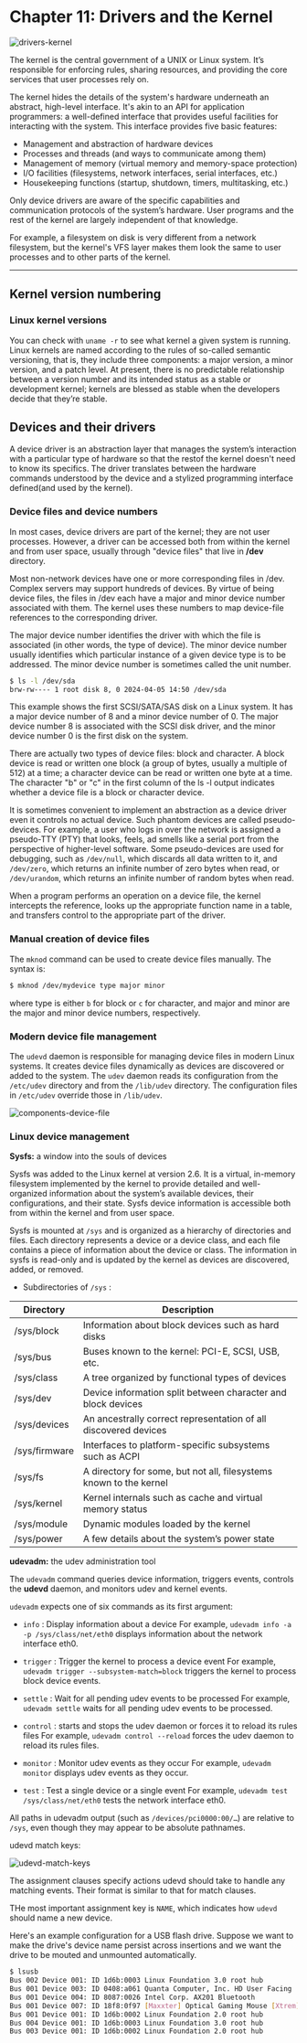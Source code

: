 # Chapter 11: Drivers and the Kernel

![drivers-kernel](https://www.researchgate.net/publication/301370659/figure/fig1/AS:356133665161219@1461920290608/Device-drivers-in-the-Linux-kernel.png)

The kernel is the central government of a UNIX or Linux system. It’s responsible for enforcing rules, sharing resources, and providing the core services that user processes rely on.

The kernel hides the details of the system's hardware underneath an abstract, high-level interface. It's akin to an API for application programmers: a well-defined interface that provides useful facilities for interacting with the system. This interface provides five basic features:

- Management and abstraction of hardware devices
- Processes and threads (and ways to communicate among them)
- Management of memory (virtual memory and memory-space protection)
- I/O facilities (filesystems, network interfaces, serial interfaces, etc.)
- Housekeeping functions (startup, shutdown, timers, multitasking, etc.)

Only device drivers are aware of the specific capabilities and communication protocols of the system’s hardware. User programs and the rest of the kernel are largely independent of that knowledge.

For example, a filesystem on disk is very different from a network filesystem, but the kernel's VFS layer makes them look the same to user processes and to other parts of the kernel.

---

## Kernel version numbering

### Linux kernel versions

You can check with `uname -r` to see what kernel a given system is running.
Linux kernels are named according to the rules of so-called semantic versioning, that is, they include three components: a major version, a minor version, and a patch level. At present, there is no predictable relationship between a version number and its intended status as a stable or development kernel; kernels are blessed as stable when the developers decide that they’re stable.

## Devices and their drivers

A device driver is an abstraction layer that manages the system’s interaction with a particular type of hardware so that the restof the kernel doesn't need to know its specifics. The driver translates between the hardware commands understood by the device and a stylized programming interface defined(and used by the kernel).

### Device files and device numbers

In most cases, device drivers are part of the kernel; they are not user processes. However, a driver can be accessed both from within the kernel and from user space, usually through "device files" that live in **/dev** directory.

Most non-network devices have one or more corresponding files in /dev. Complex servers may support hundreds of devices. By virtue of being device files, the files in /dev each have a major and minor device number associated with them. The kernel uses these numbers to map device-file references to the corresponding driver.

The major device number identifies the driver with which the file is associated (in other words, the type of device). The minor device number usually identifies which particular instance of a given device type is to be addressed. The minor device number is sometimes called the unit number.

```bash
$ ls -l /dev/sda
brw-rw---- 1 root disk 8, 0 2024-04-05 14:50 /dev/sda
```

This example shows the first SCSI/SATA/SAS disk on a Linux system. It has a major device number of 8 and a minor device number of 0. The major device number 8 is associated with the SCSI disk driver, and the minor device number 0 is the first disk on the system.

There are actually two types of device files: block and character. A block device is read or written one block (a group of bytes, usually a multiple of 512) at a time; a character device can be read or written one byte at a time. The character "b" or "c" in the first column of the ls -l output indicates whether a device file is a block or character device.

It is sometimes convenient to implement an abstraction as a device driver even it controls no actual device. Such phantom devices are called pseudo-devices. For example, a user who logs in over the network is assigned a pseudo-TTY (PTY) that looks, feels, ad smells like a serial port from the perspective of higher-level software. Some pseudo-devices are used for debugging, such as `/dev/null`, which discards all data written to it, and `/dev/zero`, which returns an infinite number of zero bytes when read, or `/dev/urandom`, which returns an infinite number of random bytes when read.

When a program performs an operation on a device file, the kernel intercepts the reference, looks up the appropriate function name in a table, and transfers control to the appropriate part of the driver.

### Manual creation of device files

The `mknod` command can be used to create device files manually. The syntax is:

```bash
$ mknod /dev/mydevice type major minor
```

where type is either `b` for block or `c` for character, and major and minor are the major and minor device numbers, respectively.

### Modern device file management

The `udevd` daemon is responsible for managing device files in modern Linux systems. It creates device files dynamically as devices are discovered or added to the system. The `udev` daemon reads its configuration from the `/etc/udev` directory and from the `/lib/udev` directory. The configuration files in `/etc/udev` override those in `/lib/udev`.

![components-device-file](./data/components-device-file.png)

### Linux device management

**Sysfs:** a window into the souls of devices

Sysfs was added to the Linux kernel at version 2.6. It is a virtual, in-memory filesystem implemented by the kernel to provide detailed and well-organized information about the system’s available devices, their configurations, and their state. Sysfs device information is accessible both from within the kernel and from user space.

Sysfs is mounted at `/sys` and is organized as a hierarchy of directories and files. Each directory represents a device or a device class, and each file contains a piece of information about the device or class. The information in sysfs is read-only and is updated by the kernel as devices are discovered, added, or removed.

- Subdirectories of `/sys` :

| Directory     | Description                                                        |
| ------------- | ------------------------------------------------------------------ |
| /sys/block    | Information about block devices such as hard disks                 |
| /sys/bus      | Buses known to the kernel: PCI-E, SCSI, USB, etc.                  |
| /sys/class    | A tree organized by functional types of devices                    |
| /sys/dev      | Device information split between character and block devices       |
| /sys/devices  | An ancestrally correct representation of all discovered devices    |
| /sys/firmware | Interfaces to platform-specific subsystems such as ACPI            |
| /sys/fs       | A directory for some, but not all, filesystems known to the kernel |
| /sys/kernel   | Kernel internals such as cache and virtual memory status           |
| /sys/module   | Dynamic modules loaded by the kernel                               |
| /sys/power    | A few details about the system’s power state                       |


**udevadm:** the udev administration tool

The `udevadm` command queries device information, triggers events, controls the **udevd** daemon, and monitors udev and kernel events. 

`udevadm` expects one of six commands as its first argument:

- `info` : Display information about a device
For example, `udevadm info -a -p /sys/class/net/eth0` displays information about the network interface eth0.

- `trigger` : Trigger the kernel to process a device event
For example, `udevadm trigger --subsystem-match=block` triggers the kernel to process block device events.

- `settle` : Wait for all pending udev events to be processed
For example, `udevadm settle` waits for all pending udev events to be processed.

- `control` : starts and stops the udev daemon or forces it to reload its rules files
For example, `udevadm control --reload` forces the udev daemon to reload its rules files.

- `monitor` : Monitor udev events as they occur
For example, `udevadm monitor` displays udev events as they occur.

- `test` : Test a single device or a single event
For example, `udevadm test /sys/class/net/eth0` tests the network interface eth0.

All paths in udevadm output (such as `/devices/pci0000:00/…`) are relative to `/sys`, even though they may appear to be absolute pathnames.

udevd match keys:

![udevd-match-keys](./data/udevd-match-keys.png)

The assignment clauses specify actions udevd should take to handle any matching events. Their format is similar to that for match clauses.

THe most important assignment key is `NAME`, which indicates how `udevd` should name a new device.

Here's an example configuration for a USB flash drive. Suppose we want to make the drive's device name persist across insertions and we want the drive to be mouted and unmounted automatically.
    
```bash
$ lsusb
Bus 002 Device 001: ID 1d6b:0003 Linux Foundation 3.0 root hub
Bus 001 Device 003: ID 0408:a061 Quanta Computer, Inc. HD User Facing
Bus 001 Device 004: ID 8087:0026 Intel Corp. AX201 Bluetooth
Bus 001 Device 007: ID 18f8:0f97 [Maxxter] Optical Gaming Mouse [Xtrem]
Bus 001 Device 001: ID 1d6b:0002 Linux Foundation 2.0 root hub
Bus 004 Device 001: ID 1d6b:0003 Linux Foundation 3.0 root hub
Bus 003 Device 001: ID 1d6b:0002 Linux Foundation 2.0 root hub
```

